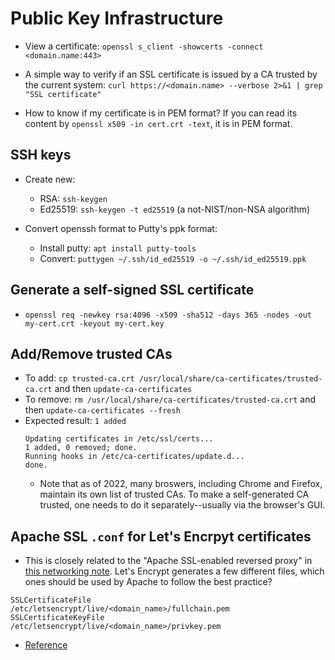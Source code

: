 # Public Key Infrastructure

* View a certificate: `openssl s_client -showcerts -connect <domain.name:443>`

* A simple way to verify if an SSL certificate is issued by a CA trusted by the current system:
`curl https://<domain.name> --verbose 2>&1 | grep "SSL certificate"`

* How to know if my certificate is in PEM format? If you can read its content by `openssl x509 -in cert.crt -text`,
it is in PEM format.

## SSH keys

* Create new:
  * RSA: `ssh-keygen`
  * Ed25519: `ssh-keygen -t ed25519` (a not-NIST/non-NSA algorithm)

* Convert openssh format to Putty's ppk format:
  * Install putty: `apt install putty-tools`
  * Convert: `puttygen ~/.ssh/id_ed25519 -o ~/.ssh/id_ed25519.ppk`

## Generate a self-signed SSL certificate

* `openssl req -newkey rsa:4096 -x509 -sha512 -days 365 -nodes -out my-cert.crt -keyout my-cert.key`


## Add/Remove trusted CAs

* To add: `cp trusted-ca.crt /usr/local/share/ca-certificates/trusted-ca.crt`
and then `update-ca-certificates`
* To remove: `rm /usr/local/share/ca-certificates/trusted-ca.crt` and then
`update-ca-certificates --fresh`
* Expected result: `1 added`
  ```
  Updating certificates in /etc/ssl/certs...
  1 added, 0 removed; done.
  Running hooks in /etc/ca-certificates/update.d...
  done.
  ```
  * Note that as of 2022, many broswers, including Chrome and Firefox, maintain its own list of trusted CAs. To make
    a self-generated CA trusted, one needs to do it separately--usually via the browser's GUI.

## Apache SSL `.conf` for Let's Encrpyt certificates

* This is closely related to the "Apache SSL-enabled reversed proxy" in
[this networking note](./networking.md). Let's Encrypt generates
a few different files, which ones should be used by Apache to follow the
best practice?

```
SSLCertificateFile      /etc/letsencrypt/live/<domain_name>/fullchain.pem
SSLCertificateKeyFile   /etc/letsencrypt/live/<domain_name>/privkey.pem
```

* [Reference](https://community.letsencrypt.org/t/recommended-apache-config/58294)